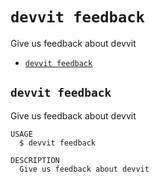 # `devvit feedback`

Give us feedback about devvit

- [`devvit feedback`](#devvit-feedback)

## `devvit feedback`

Give us feedback about devvit

```
USAGE
  $ devvit feedback

DESCRIPTION
  Give us feedback about devvit
```
